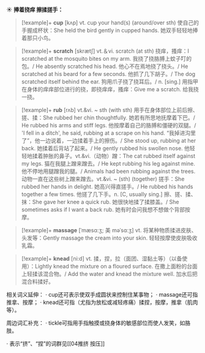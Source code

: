 ☀ <span class="category">**捧着挠痒 擦揉搓手：**</span>
>[!example]+ <span class="vocabulary">**cup**</span> [kʌp] 
> <span class="definition">vt. cup your hand(s) (around/over sth) 使自己的手握成杯状：</span>She held the bird gently in cupped hands. 她双手轻轻地捧着那只小鸟。

>[!example]+ <span class="vocabulary">**scratch**</span> [skrætʃ] 
> <span class="definition">vt.＆vi. scratch (at sth) 挠痒，搔痒：</span>I scratched at the mosquito bites on my arm. 我挠了挠胳膊上蚊子叮的包。/ He absently scratched his head. 他心不在焉地挠了挠头。/ He scratched at his beard for a few seconds. 他抓了几下胡子。/ The dog scratched itself behind the ear. 狗用爪子挠了挠耳后。/ <span class="definition">n. [sing.] 用指甲在身体的痒痒部位进行的挠，即挠痒痒，搔痒：</span>Give me a scratch. 给我挠一挠。
                      
>[!example]+ <span class="vocabulary">**rub**</span> [rʌb]
> <span class="definition">vt.&vi. ~ sth (with sth) 用手在身体部位上前后擦、搓、揉：</span>She rubbed her chin thoughtfully. 她若有所思地抚摩着下巴。/ He rubbed his arms and stiff legs. 他按摩着自己的胳膊和僵硬的双腿。/ 'I fell in a ditch', he said, rubbing at a scrape on his hand. “我掉进沟里了”，他一边说着，一边揉着手上的擦伤。/ She stood up, rubbing at her back. 她揉着后背站了起来。/ He gently rubbed his swollen nose. 他轻轻地揉着肿胀的鼻子。<span class="definition">vt.&vi.（动物）蹭：</span>The cat rubbed itself against my legs. 猫在我腿上蹭来蹭去。/ He kept rubbing his leg against mine. 他不停地用腿蹭我的腿。/ Animals had been rubbing against the trees. 动物一直在这些树上蹭来蹭去。<span class="definition">vt.&vi. ~ (sth) (together) 搓手：</span>She rubbed her hands in delight. 她高兴得直搓手。/ He rubbed his hands together a few times. 他搓了几下手。<span class="definition">n. [C, usually sing.] 擦、搓、揉、抹：</span>She gave her knee a quick rub. 她很快地揉了揉膝盖。/ She sometimes asks if I want a back rub. 她有时会问我想不想做个背部按摩。
           
>[!example]+ <span class="vocabulary">**massage**</span> [ˈmæsɑ:ʒ; 美 məˈsɑ:ʒ]
> <span class="definition">vt. 将某种物质揉进皮肤、头发等：</span>Gently massage the cream into your skin. 轻轻按摩使皮肤吸收乳霜。
           
>[!example]+ <span class="vocabulary">**knead**</span> [ni:d]
> <span class="definition">vt. 揉，捏，拉（面团、湿黏土等）（以备使用）：</span>Lightly knead the mixture on a floured surface. 在撒上面粉的台面上轻揉该混合物。/ Add the water and knead the mixture well. 加水后把混合料揉好。

相关词义延伸：
· cup还可表示使双手成圆状来控制住某事物；
· massage还可指推拿、按摩；
· knead还可指（尤指为放松或减轻疼痛）揉捏，按摩，推拿（肌肉等）。

周边词汇补充：
· tickle可指用手指触摸或挠身体的敏感部位而使人发笑，如胳肢。

· 表示“挤”、“捏”的词群见[[04推挤 按压]]
